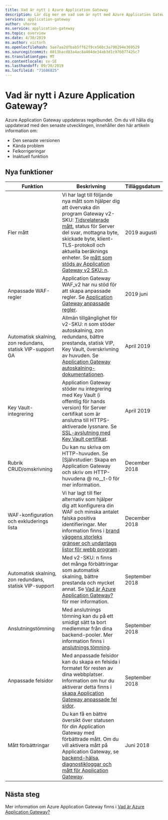 ```yaml
---
title: Vad är nytt i Azure Application Gateway
description: Lär dig mer om vad som är nytt med Azure Application Gateway, till exempel senaste versions information, kända problem, fel korrigeringar, inaktuella funktioner och kommande ändringar.
services: application-gateway
author: vhorne
ms.service: application-gateway
ms.topic: overview
ms.date: 4/30/2019
ms.author: victorh
ms.openlocfilehash: 5ae7aa2dfbab5ff62f9ce56bc3a790294e369529
ms.sourcegitcommit: 6013bacd83a4ac8a464de34ab3d1c976077425c7
ms.translationtype: MT
ms.contentlocale: sv-SE
ms.lasthandoff: 09/30/2019
ms.locfileid: "71686825"
---
```

# <a name="whats-new-in-azure-application-gateway"></a>Vad är nytt i Azure Application Gateway?

Azure Application Gateway uppdateras regelbundet. Om du vill hålla dig uppdaterad med den senaste utvecklingen, innehåller den här artikeln information om:

- Den senaste versionen
- Kända problem
- Felkorrigeringar
- Inaktuell funktion

## <a name="new-features"></a>Nya funktioner

|Funktion  |Beskrivning  |Tilläggsdatum  |
|---------|---------|---------|
|Fler mått |Vi har lagt till följande nya mått som hjälper dig att övervaka din program Gateway v2-SKU: [Tidsrelaterade mått](https://docs.microsoft.com/azure/application-gateway/application-gateway-metrics#timing-metrics), status för Server del svar, mottagna byte, skickade byte, klient-TLS-protokoll och aktuella beräknings enheter. Se [mått som stöds av Application Gateway v2 SKU: n](https://docs.microsoft.com/azure/application-gateway/application-gateway-metrics#metrics-supported-by-application-gateway-v2-sku). |2019 augusti |
|Anpassade WAF-regler |Application Gateway WAF_v2 har nu stöd för att skapa anpassade regler. Se [Application Gateway anpassade regler](custom-waf-rules-overview.md). |2019 juni |
|Automatisk skalning, zon redundans, statisk VIP-support GA |Allmän tillgänglighet för v2-SKU: n som stöder autoskalning, zon redundans, bättre prestanda, statisk VIP, Key Vault, överskrivning av huvuden. Se [Application Gateway autoskalning-dokumentationen](application-gateway-autoscaling-zone-redundant.md). |April 2019 |
|Key Vault-integrering |Application Gateway stöder nu integrering med Key Vault (i offentlig för hands version) för Server certifikat som är anslutna till HTTPS-aktiverade lyssnare. Se [SSL-avslutning med Key Vault certifikat](key-vault-certs.md). |April 2019 |
|Rubrik CRUD/omskrivning     |Du kan nu skriva om HTTP-huvuden. Se [Självstudier: Skapa en Application Gateway och skriv om HTTP-huvudena @ no__t-0 för mer information.|December 2018|
|WAF-konfiguration och exkluderings lista     |Vi har lagt till fler alternativ som hjälper dig att konfigurera din WAF och minska antalet falska positiva identifieringar. Mer information finns i [brand väggens storleks gränser och undantags listor för webb program](application-gateway-waf-configuration.md) .|December 2018|
|Automatisk skalning, zon redundans, statisk VIP-support      |Med v2-SKU: n finns det många förbättringar som automatisk skalning, bättre prestanda och mycket annat. Se [Vad är Azure Application Gateway?](overview.md) för mer information.|September 2018|
|Anslutningstömning     |Med anslutnings tömning kan du på ett smidigt sätt ta bort medlemmar från dina backend-pooler. Mer information finns i [anslutnings tömning](overview.md#connection-draining).|September 2018|
|Anpassade felsidor     |Med anpassade felsidor kan du skapa en felsida i formatet för resten av dina webbplatser. Information om hur du aktiverar detta finns i [skapa Application Gateway anpassade fel sidor](custom-error.md).|September 2018|
|Mått förbättringar     |Du kan få en bättre översikt över statusen för din Application Gateway med förbättrade mått. Om du vill aktivera mått på Application Gateway, se [backend-hälsa, diagnostikloggar och mått för Application Gateway](application-gateway-diagnostics.md).|Juni 2018|

## <a name="next-steps"></a>Nästa steg

Mer information om Azure Application Gateway finns i [Vad är Azure Application Gateway?](overview.md)
